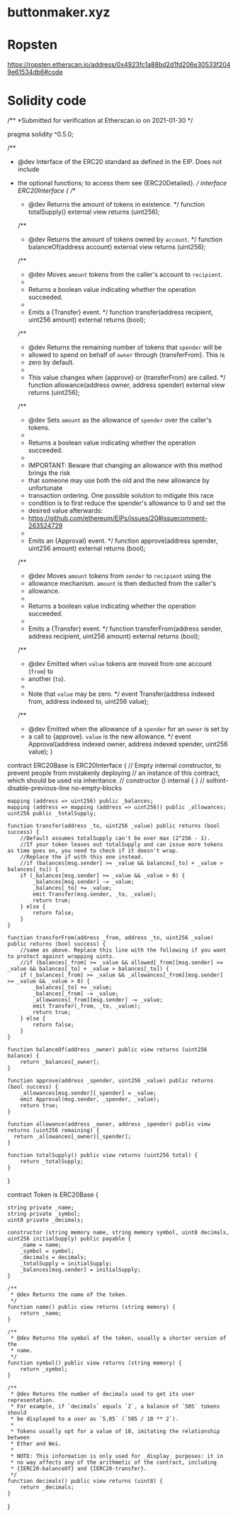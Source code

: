 # buttonmaker.xyz

# Ropsten

https://ropsten.etherscan.io/address/0x4923fc1a88bd2d1fd206e30533f2049e61534db6#code

# Solidity code

/**
 *Submitted for verification at Etherscan.io on 2021-01-30
*/

pragma solidity ^0.5.0;

/**
 * @dev Interface of the ERC20 standard as defined in the EIP. Does not include
 * the optional functions; to access them see {ERC20Detailed}.
 */
interface ERC20Interface {
    /**
     * @dev Returns the amount of tokens in existence.
     */
    function totalSupply() external view returns (uint256);

    /**
     * @dev Returns the amount of tokens owned by `account`.
     */
    function balanceOf(address account) external view returns (uint256);

    /**
     * @dev Moves `amount` tokens from the caller's account to `recipient`.
     *
     * Returns a boolean value indicating whether the operation succeeded.
     *
     * Emits a {Transfer} event.
     */
    function transfer(address recipient, uint256 amount) external returns (bool);

    /**
     * @dev Returns the remaining number of tokens that `spender` will be
     * allowed to spend on behalf of `owner` through {transferFrom}. This is
     * zero by default.
     *
     * This value changes when {approve} or {transferFrom} are called.
     */
    function allowance(address owner, address spender) external view returns (uint256);

    /**
     * @dev Sets `amount` as the allowance of `spender` over the caller's tokens.
     *
     * Returns a boolean value indicating whether the operation succeeded.
     *
     * IMPORTANT: Beware that changing an allowance with this method brings the risk
     * that someone may use both the old and the new allowance by unfortunate
     * transaction ordering. One possible solution to mitigate this race
     * condition is to first reduce the spender's allowance to 0 and set the
     * desired value afterwards:
     * https://github.com/ethereum/EIPs/issues/20#issuecomment-263524729
     *
     * Emits an {Approval} event.
     */
    function approve(address spender, uint256 amount) external returns (bool);

    /**
     * @dev Moves `amount` tokens from `sender` to `recipient` using the
     * allowance mechanism. `amount` is then deducted from the caller's
     * allowance.
     *
     * Returns a boolean value indicating whether the operation succeeded.
     *
     * Emits a {Transfer} event.
     */
    function transferFrom(address sender, address recipient, uint256 amount) external returns (bool);

    /**
     * @dev Emitted when `value` tokens are moved from one account (`from`) to
     * another (`to`).
     *
     * Note that `value` may be zero.
     */
    event Transfer(address indexed from, address indexed to, uint256 value);

    /**
     * @dev Emitted when the allowance of a `spender` for an `owner` is set by
     * a call to {approve}. `value` is the new allowance.
     */
    event Approval(address indexed owner, address indexed spender, uint256 value);
}

contract ERC20Base is ERC20Interface {
    // Empty internal constructor, to prevent people from mistakenly deploying
    // an instance of this contract, which should be used via inheritance.
    // constructor () internal { }
    // solhint-disable-previous-line no-empty-blocks

    mapping (address => uint256) public _balances;
    mapping (address => mapping (address => uint256)) public _allowances;
    uint256 public _totalSupply;

    function transfer(address _to, uint256 _value) public returns (bool success) {
        //Default assumes totalSupply can't be over max (2^256 - 1).
        //If your token leaves out totalSupply and can issue more tokens as time goes on, you need to check if it doesn't wrap.
        //Replace the if with this one instead.
        //if (balances[msg.sender] >= _value && balances[_to] + _value > balances[_to]) {
        if (_balances[msg.sender] >= _value && _value > 0) {
            _balances[msg.sender] -= _value;
            _balances[_to] += _value;
            emit Transfer(msg.sender, _to, _value);
            return true;
        } else { 
            return false;
        }
    }

    function transferFrom(address _from, address _to, uint256 _value) public returns (bool success) {
        //same as above. Replace this line with the following if you want to protect against wrapping uints.
        //if (balances[_from] >= _value && allowed[_from][msg.sender] >= _value && balances[_to] + _value > balances[_to]) {
        if (_balances[_from] >= _value && _allowances[_from][msg.sender] >= _value && _value > 0) {
            _balances[_to] += _value;
            _balances[_from] -= _value;
            _allowances[_from][msg.sender] -= _value;
            emit Transfer(_from, _to, _value);
            return true;
        } else {
            return false;
        }
    }

    function balanceOf(address _owner) public view returns (uint256 balance) {
        return _balances[_owner];
    }

    function approve(address _spender, uint256 _value) public returns (bool success) {
        _allowances[msg.sender][_spender] = _value;
        emit Approval(msg.sender, _spender, _value);
        return true;
    }

    function allowance(address _owner, address _spender) public view returns (uint256 remaining) {
      return _allowances[_owner][_spender];
    }
    
    function totalSupply() public view returns (uint256 total) {
        return _totalSupply;
    }
}

contract Token is ERC20Base {

    string private _name;
    string private _symbol;
    uint8 private _decimals;
    
    constructor (string memory name, string memory symbol, uint8 decimals, uint256 initialSupply) public payable {
        _name = name;
        _symbol = symbol;
        _decimals = decimals;
        _totalSupply = initialSupply;
        _balances[msg.sender] = initialSupply;
    }

    /**
     * @dev Returns the name of the token.
     */
    function name() public view returns (string memory) {
        return _name;
    }

    /**
     * @dev Returns the symbol of the token, usually a shorter version of the
     * name.
     */
    function symbol() public view returns (string memory) {
        return _symbol;
    }

    /**
     * @dev Returns the number of decimals used to get its user representation.
     * For example, if `decimals` equals `2`, a balance of `505` tokens should
     * be displayed to a user as `5,05` (`505 / 10 ** 2`).
     *
     * Tokens usually opt for a value of 18, imitating the relationship between
     * Ether and Wei.
     *
     * NOTE: This information is only used for _display_ purposes: it in
     * no way affects any of the arithmetic of the contract, including
     * {IERC20-balanceOf} and {IERC20-transfer}.
     */
    function decimals() public view returns (uint8) {
        return _decimals;
    }

}
